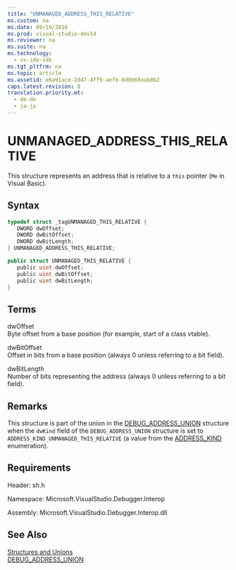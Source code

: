 ```yaml
---
title: "UNMANAGED_ADDRESS_THIS_RELATIVE"
ms.custom: na
ms.date: 09/19/2016
ms.prod: visual-studio-dev14
ms.reviewer: na
ms.suite: na
ms.technology: 
  - vs-ide-sdk
ms.tgt_pltfrm: na
ms.topic: article
ms.assetid: e6a91ace-2d47-4ff9-aefb-8d8b68eab0b2
caps.latest.revision: 8
translation.priority.mt: 
  - de-de
  - ja-jp
---
```

# UNMANAGED_ADDRESS_THIS_RELATIVE
This structure represents an address that is relative to a `this` pointer (`Me` in Visual Basic).  
  
## Syntax  
  
```cpp  
typedef struct _tagUNMANAGED_THIS_RELATIVE {  
   DWORD dwOffset;  
   DWORD dwBitOffset;  
   DWORD dwBitLength;  
} UNMANAGED_ADDRESS_THIS_RELATIVE;  
```  
  
```c#  
public struct UNMANAGED_THIS_RELATIVE {  
   public uint dwOffset;  
   public uint dwBitOffset;  
   public uint dwBitLength;  
}  
```  
  
## Terms  
 dwOffset  
 Byte offset from a base position (for example, start of a class vtable).  
  
 dwBitOffset  
 Offset in bits from a base position (always 0 unless referring to a bit field).  
  
 dwBitLength  
 Number of bits representing the address (always 0 unless referring to a bit field).  
  
## Remarks  
 This structure is part of the union in the [DEBUG_ADDRESS_UNION](../vs140/DEBUG_ADDRESS_UNION.md) structure when the `dwKind` field of the `DEBUG_ADDRESS_UNION` structure is set to `ADDRESS_KIND_UNMANAGED_THIS_RELATIVE` (a value from the [ADDRESS_KIND](../vs140/ADDRESS_KIND.md) enumeration).  
  
## Requirements  
 Header: sh.h  
  
 Namespace: Microsoft.VisualStudio.Debugger.Interop  
  
 Assembly: Microsoft.VisualStudio.Debugger.Interop.dll  
  
## See Also  
 [Structures and Unions](../vs140/Structures-and-Unions.md)   
 [DEBUG_ADDRESS_UNION](../vs140/DEBUG_ADDRESS_UNION.md)